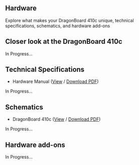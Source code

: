 ## Hardware

Explore what makes your DragonBoard 410c unique, technical specifications, schematics, and hardware add-ons

## Closer look at the DragonBoard 410c

In Progress...

## Technical Specifications

- Hardware Manual ([View]() / [Download PDF]())

In Progress...

## Schematics

- DragonBoard 410c ([View]() / [Download PDF]())


In Progress...

## Hardware add-ons

In Progress...
